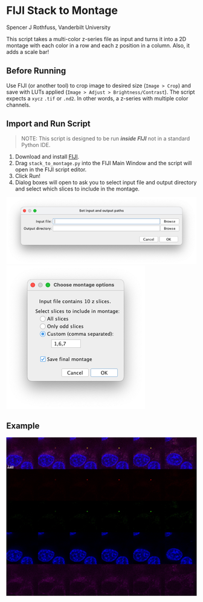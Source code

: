 # FIJI Stack to Montage

Spencer J Rothfuss, Vanderbilt University

This script takes a multi-color z-series file as input and turns it into a 2D montage with each color in a row and each z position in a column.
Also, it adds a scale bar!

## Before Running

Use FIJI (or another tool) to crop image to desired size (`Image > Crop`) and save with LUTs applied (`Image > Adjust > Brightness/Contrast`).
The script expects a `xycz` `.tif` or `.nd2`.
In other words, a z-series with multiple color channels.

## Import and Run Script

>NOTE: This script is designed to be run _**inside FIJI**_ not in a standard Python IDE.

1. Download and install [FIJI](https://imagej.net/software/fiji/).
1. Drag `stack_to_montage.py` into the FIJI Main Window and the script will open in the FIJI script editor.
1. Click Run!
1. Dialog boxes will open to ask you to select input file and output directory and select which slices to include in the montage.

![file and directory dialog](paths_dialog.png)
![montage options dialog](options_dialog.png)

## Example

![Cells in example montage](example_montage.jpg)
